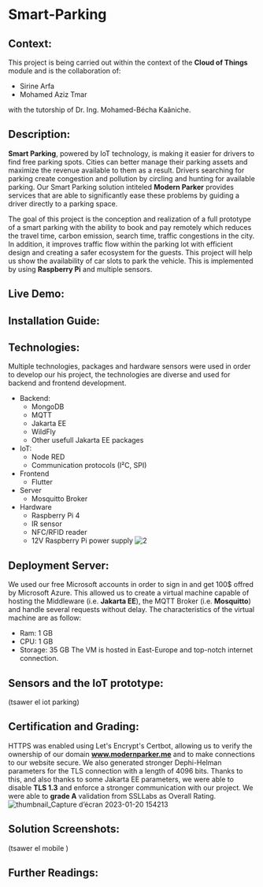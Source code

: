 
# Smart-Parking
## Context: 
This project is being carried out within the context of the **Cloud of Things** module and is the collaboration of:
- Sirine Arfa
- Mohamed Aziz Tmar

with the tutorship of Dr. Ing. Mohamed-Bécha Kaâniche.

## Description: 
**Smart Parking**, powered by IoT technology, is making it easier for drivers to find free parking spots. Cities can better manage their parking assets and maximize the revenue available to them as a result. Drivers searching for parking create congestion and pollution by circling and hunting for available parking. Our Smart Parking solution intiteled **Modern Parker** provides services that are able to significantly ease these problems by guiding a driver directly to a parking space.

The goal of this project is the conception and realization of a full prototype of a smart parking with the ability to book and pay remotely which reduces the travel time, carbon emission, search time, traffic congestions in the city. In addition, it improves traffic flow within the parking lot with efficient design and creating a safer ecosystem for the guests.
This project will help us show the availability of car slots to park the vehicle. This is implemented by using **Raspberry Pi** and multiple sensors.
## Live Demo:
## Installation Guide:
## Technologies:
Multiple technologies, packages and hardware sensors were used in order to develop our his project, the technologies are diverse and used for backend and frontend development.
- Backend:
  - MongoDB
  - MQTT
  - Jakarta EE
  - WildFly
  - Other usefull Jakarta EE packages
- IoT:
  - Node RED
  - Communication protocols (I²C, SPI)
- Frontend
  - Flutter
- Server
  - Mosquitto Broker
- Hardware
  - Raspberry Pi 4
  - IR sensor
  - NFC/RFID reader
  - 12V Raspberry Pi power supply
![2](https://user-images.githubusercontent.com/80635318/213720751-26384d28-60df-411b-87d1-86fa093a9d0f.PNG) 
## Deployment Server:
We used our free Microsoft accounts in order to sign in and get 100$ offred by Microsoft Azure. This allowed us to create a virtual machine capable of hosting the Middleware (i.e. **Jakarta EE**), the MQTT Broker (i.e. **Mosquitto**) and handle several requests without delay. The characteristics of the virtual machine are as follow:
* Ram: 1 GB
* CPU: 1 GB
* Storage: 35 GB
The VM is hosted in East-Europe and top-notch internet connection.

## Sensors and the IoT prototype:
(tsawer el iot parking)



## Certification and Grading:
HTTPS was enabled using Let's Encrypt's Certbot, allowing us to verify the ownership of our domain **www.modernparker.me** and to make connections to our website secure. We also generated stronger Dephi-Helman parameters for the TLS connection with a length of 4096 bits. Thanks to this, and also thanks to some Jakarta EE parameters, we were able to disable **TLS 1.3** and enforce a stronger communication with our project. We were able to **grade A** validation from SSLLabs as Overall Rating.
![thumbnail_Capture d’écran 2023-01-20 154213](https://user-images.githubusercontent.com/80635318/213726218-17b709ac-3e25-4ec6-adb8-a671345040d7.png)
## Solution Screenshots:
(tsawer el mobile )
## Further Readings:




